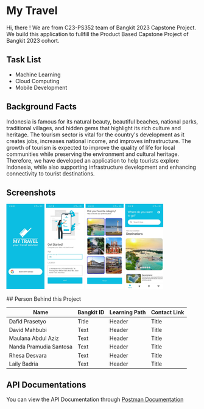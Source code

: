 
# My Travel
Hi, there ! We are from C23-PS352 team of Bangkit 2023 Capstone Project. We build this application to fullfill the Product Based Capstone Project of Bangkit 2023 cohort. 


## Task List
* Machine Learning
* Cloud Computing
* Mobile Development
## Background Facts

Indonesia is famous for its natural beauty, beautiful beaches, national parks, traditional villages, and hidden gems that highlight its rich culture and heritage. The tourism sector is vital for the country's development as it creates jobs, increases national income, and improves infrastructure. The growth of tourism is expected to improve the quality of life for local communities while preserving the environment and cultural heritage. Therefore, we have developed an application to help tourists explore Indonesia, while also supporting infrastructure development and enhancing connectivity to tourist destinations. 
## Screenshots

<p float="left">
<img src="https://github.com/Project-Capstone-Bangkit-2023/main-repository/blob/master/Screenshoots/1.%20Login%20Page.jpeg?raw=true" width="100" >
<img src="https://github.com/Project-Capstone-Bangkit-2023/main-repository/blob/master/Screenshoots/2.%20First%20Setup%20Page.jpeg?raw=true" width="100" >
<img src="https://github.com/Project-Capstone-Bangkit-2023/main-repository/blob/master/Screenshoots/3.%20Setup%20Category%20Page.jpeg?raw=true" width="100">
<img src="https://github.com/Project-Capstone-Bangkit-2023/main-repository/blob/master/Screenshoots/4.%20Home%20Page.jpeg?raw=true" width="100">
</p>
## Person Behind this Project

| Name      | Bangkit ID | Learning Path | Contact Link |
| ----------- | ----------- | ----------- | ----------- |
| Dafid Prasetyo      | Title       | Header      | Title       |
| David Mahbubi   | Text        | Header      | Title       |
| Maulana Abdul Aziz   | Text        | Header      | Title       |
| Nanda Pramudia Santosa | Text        | Header      | Title       |
| Rhesa Desvara | Text        | Header      | Title       |
| Laily Badria | Text        | Header      | Title       |

## API Documentations

You can view the API Documentation through [Postman Documentation](https://documenter.getpostman.com/view/8393465/2s93shyV29)